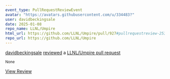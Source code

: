 ```yaml
---
event_type: PullRequestReviewEvent
avatar: "https://avatars.githubusercontent.com/u/334483?"
user: davidbeckingsale
date: 2025-01-08
repo_name: LLNL/Umpire
html_url: https://github.com/LLNL/Umpire/pull/927#pullrequestreview-2537859632
repo_url: https://github.com/LLNL/Umpire
---
```


<a href='https://github.com/davidbeckingsale' target='_blank'>davidbeckingsale</a> <a href='https://github.com/LLNL/Umpire/pull/927#pullrequestreview-2537859632' target='_blank'>reviewed</a> a <a href='https://github.com/LLNL/Umpire/pull/927' target='_blank'>LLNL/Umpire pull request</a>

<small>None</small>

<a href='https://github.com/LLNL/Umpire/pull/927#pullrequestreview-2537859632' target='_blank'>View Review</a>